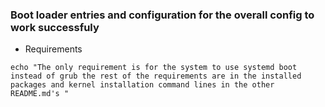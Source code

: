 ### Boot loader entries and configuration for the overall config to work successfuly 
- Requirements 
```
echo "The only requirement is for the system to use systemd boot instead of grub the rest of the requirements are in the installed packages and kernel installation command lines in the other README.md's "
```
